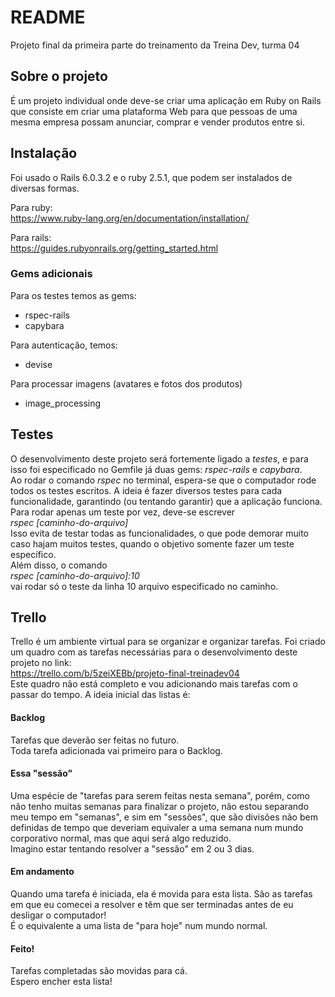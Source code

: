 # README

Projeto final da primeira parte do treinamento da
Treina Dev, turma 04

## Sobre o projeto

É um projeto individual onde deve-se criar uma
aplicação em Ruby on Rails que consiste em criar uma
plataforma Web para que pessoas de uma mesma empresa
possam anunciar, comprar e vender produtos entre si.

## Instalação

Foi usado o Rails 6.0.3.2 e o ruby 2.5.1, que podem ser
instalados de diversas formas.<br>

Para ruby:<br>
https://www.ruby-lang.org/en/documentation/installation/<br>

Para rails:<br>
https://guides.rubyonrails.org/getting_started.html<br>

### Gems adicionais

Para os testes temos as gems:
- rspec-rails
- capybara

Para autenticação, temos:
- devise

Para processar imagens (avatares e fotos dos produtos)
- image_processing

## Testes

O desenvolvimento deste projeto será fortemente ligado
a *testes*, e para isso foi especificado no Gemfile já
duas gems: *rspec-rails* e *capybara*. <br>
Ao rodar o comando *rspec* no terminal, espera-se que o
computador rode todos os testes escritos. A ideia é
fazer diversos testes para cada funcionalidade, garantindo
(ou tentando garantir) que a aplicação funciona.<br>
Para rodar apenas um teste por vez, deve-se escrever<br> *rspec [caminho-do-arquivo]*<br>
Isso evita de testar todas as funcionalidades, o que pode
demorar muito caso hajam muitos testes, quando o objetivo
somente fazer um teste específico.<br>
Além disso, o comando<br>
*rspec [caminho-do-arquivo]:10*<br>
vai rodar só o teste da linha 10 arquivo especificado
no caminho.

## Trello

Trello é um ambiente virtual para se organizar e organizar
tarefas. Foi criado um quadro com as tarefas necessárias para
o desenvolvimento deste projeto no link:<br>
https://trello.com/b/5zeiXEBb/projeto-final-treinadev04<br>
Este quadro não está completo e vou adicionando mais tarefas
com o passar do tempo. A ideia inicial das listas é:

#### Backlog
Tarefas que deverão ser feitas no futuro. <br>
Toda tarefa adicionada vai primeiro para o Backlog.

#### Essa "sessão"
Uma espécie de "tarefas para serem feitas nesta semana",
porém, como não tenho muitas semanas para finalizar o
projeto, não estou separando meu tempo em "semanas", e sim
em "sessões", que são divisões não bem definidas de tempo
que deveriam equivaler a uma semana num mundo corporativo
normal, mas que aqui será algo reduzido.<br>
Imagino estar tentando resolver a "sessão" em 2 ou 3 dias.

#### Em andamento
Quando uma tarefa é iniciada, ela é movida para esta lista.
São as tarefas em que eu comecei a resolver e têm que ser 
terminadas antes de eu desligar o computador! <br>
É o equivalente a uma lista de "para hoje" num mundo normal.

#### Feito!
Tarefas completadas são movidas para cá. <br>
Espero encher esta lista!
